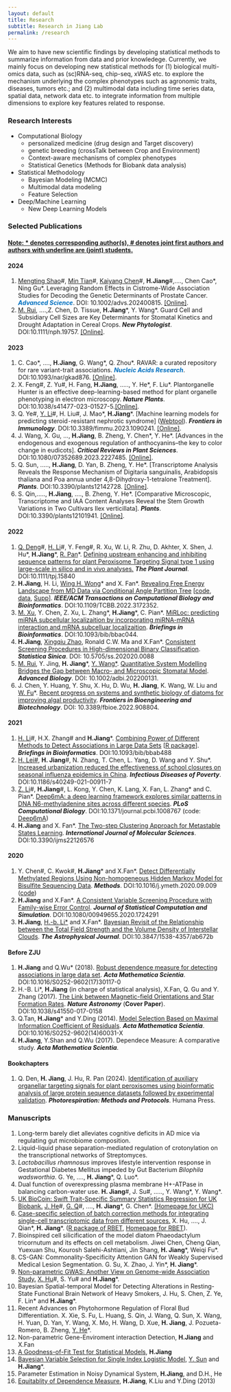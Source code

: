 ```yaml
---
layout: default
title: Research
subtitle: Research in Jiang Lab
permalink: /research
---
```

We aim to have new scientific findings by developing statistical methods to summarize information from data and prior knowledege. Currently, we mainly focus on developing new statistical methods for (1) biological multi-omics data, such as (sc)RNA-seq, chip-seq, xWAS etc. to explore the mechanism underlying the complex phenotypes such as agronomic traits, diseases, tumors etc.; and (2) multimodal data including time series data, spatial data, network data etc. to integrate information from multiple dimensions to explore key features related to response.

### Research Interests 
- Computational Biology
    - personalized medicine (drug design and Target discovery)
    - genetic breeding (crossTalk between Crop and Environment)
    - Context-aware mechanisms of complex phenotypes
    - Statistical Genetics (Methods for Biobank data analysis)
- Statistical Methodology
    - Bayesian Modeling (MCMC)
    - Multimodal data modeling
    - Feature Selection
- Deep/Machine Learning
    - New Deep Learning Models

### Selected Publications 
#### [Note: \* denotes corresponding author(s), \# denotes joint first authors and authors with underline are (joint) students.](/resources)
#### 2024
1. <u>Mengting Shao</u>\#, <u>Min Tian</u>\#, <u>Kaiyang Chen</u>\#, **H.Jiang**\#,...., Chen Cao\*, Ning Gu\*. Leveraging Random Effects in Cistrome-Wide Association Studies for Decoding the Genetic Determinants of Prostate Cancer. <span style="color:#0070C0">***Advanced Science***</span>. DOI: 10.1002/advs.202400815. [[Online]](http://doi.org/10.1002/advs.202400815).
1. <u>M. Rui</u>, ....,Z. Chen, D. Tissue, **H.Jiang**\*, Y. Wang\*. Guard Cell and Subsidiary Cell Sizes are Key Determinants for Stomatal Kinetics and Drought Adaptation in Cereal Crops. ***New Phytologist***. DOI:10.1111/nph.19757. [[Online]](https://nph.onlinelibrary.wiley.com/doi/full/10.1111/nph.19757).

#### 2023
1. C. Cao\*, ...., **H.Jiang**, G. Wang\*, Q. Zhou\*. RAVAR: a curated repository for rare variant-trait associations. <span style="color:#0070C0">***Nucleic Acids Research***</span>. DOI:10.1093/nar/gkad876. [[Online]](https://academic.oup.com/nar/advance-article/doi/10.1093/nar/gkad876/7311081?login=true).
1. X. Feng\#, Z. Yu\#, H. Fang, **H.Jiang**, ....., Y. He\*,  F. Liu\*. Plantorganelle Hunter is an effective deep-learning-based method for plant organelle phenotyping in electron microscopy. ***Nature Plants***. DOI:10.1038/s41477-023-01527-5.[[Online]](https://www.nature.com/articles/s41477-023-01527-5).
1. Q. Ye\#, <u>Y. Li</u>\#,  H. Liu\#, J. Mao\*, **H.Jiang**\*. [Machine learning models for predicting steroid⁃resistant nephrotic syndrome] ([Webtool](https://datalinkx.shinyapps.io/srns/)). ***Frontiers in Immunology***. DOI:10.3389/fimmu.2023.1090241. [[Online]](https://www.frontiersin.org/articles/10.3389/fimmu.2023.1090241/full).
1. J. Wang, X. Gu, ..., **H.Jiang**, B. Zheng, Y. Chen\*, Y. He\*. [Advances in the endogenous and exogenous regulation of anthocyanins–the key to color change in eudicots]. ***Critical Reviews in Plant Sciences***. DOI:10.1080/07352689.2023.2227485. [[Online]](https://www.tandfonline.com/doi/full/10.1080/07352689.2023.2227485).
1. Q. Sun, ....., **H.Jiang**, D. Yan, B. Zheng, Y. He\*. [Transcriptome Analysis Reveals the Response Mechanism of Digitaria sanguinalis, Arabidopsis thaliana and Poa annua under 4,8-Dihydroxy-1-tetralone Treatment]. ***Plants***. DOI:10.3390/plants12142728. [[Online]](https://www.mdpi.com/2223-7747/12/14/2728/review_report).
1. S. Qin,....., **H.Jiang**, ...., B. Zheng, Y. He\*. [Comparative Microscopic, Transcriptome and IAA Content Analyses Reveal the Stem Growth Variations in Two Cultivars Ilex verticillata]. ***Plants***. DOI:10.3390/plants12101941. [[Online]](https://www.mdpi.com/2223-7747/12/10/1941).

#### 2022
1. <u>Q. Deng</u>\#, <u> H. Li</u>\#, Y. Feng\#, R. Xu, W. Li, R. Zhu, D. Akhter, X. Shen, J. Hu\*, **H.Jiang**\*, [R. Pan](https://person.zju.edu.cn/panr)\*. [Defining upstream enhancing and inhibiting sequence patterns for plant Peroxisome Targeting Signal type 1 using large-scale in silico and in vivo analyses.](https://onlinelibrary.wiley.com/doi/10.1111/tpj.15840) ***The Plant Journal***. DOI:10.1111/tpj.15840
1. **H.Jiang**, H. Li, [Wing H. Wong](https://biox.stanford.edu/people/wing-wong)\* and X. Fan\*. [Revealing Free Energy Landscape from MD Data via Conditional Angle Partition Tree](https://ieeexplore.ieee.org/abstract/document/9767706) [[code](/resources/capt.zip), [data](/resources/ala-traj.zip), [Supp](/resources/capt-supp.pdf)]. ***IEEE/ACM Transactions on Computational Biology and Bioinformatics***. DOI:10.1109/TCBB.2022.3172352.
1. <u>M. Xu</u>, Y. Chen, Z. Xu, L. Zhang\*, **H.Jiang**\*, C. Pian\*. [MiRLoc: predicting miRNA subcellular localizaition by incorporating miRNA-mRNA interaction and mRNA subcelluar localizaition](https://academic.oup.com/bib/advance-article-abstract/doi/10.1093/bib/bbac044/6532537). ***Briefings in Bioinformatics***. DOI:10.1093/bib/bbac044.
1. **H.Jiang**, [Xingqiu Zhao](https://www.polyu.edu.hk/ama/staff/zhaoxq/index.html), Ronald C.W. Ma and X.Fan\*. [Consistent Screening Procedures in High-dimensional Binary Classification](http://www3.stat.sinica.edu.tw/preprint/SS-2020-0088_Preprint.pdf). ***Statistica Sinica***. DOI: 10.5705/ss.202020.0088
1. <u>M. Rui</u>, Y. Jing, **H. Jiang**\*, [Y. Wang\*](https://person.zju.edu.cn/wangyz). [Quantitative System Modelling Bridges the Gap between Macro- and Microscopic Stomatal Model](https://onlinelibrary.wiley.com/doi/10.1002/adbi.202200131). ***Advanced Biology***. DOI: 10.1002/adbi.202200131.
1. J. Chen, Y. Huang, Y. Shu, X. Hu, D. Wu, **H. Jiang**, K. Wang, W. Liu and [W. Fu](https://person.zju.edu.cn/0019229)\*. [Recent progress on systems and synthetic biology of diatoms for improving algal productivity](https://www.frontiersin.org/journals/bioengineering-and-biotechnology/articles/10.3389/fbioe.2022.908804/full). ***Frontiers in Bioengineering and Biotechnology***. DOI: 10.3389/fbioe.2022.908804.

#### 2021
1. <u>H. Li</u>\#, H.X. Zhang\# and **H.Jiang**\*. [Combining Power of Different Methods to Detect Associations in Large Data Sets](https://academic.oup.com/bib/advance-article/doi/10.1093/bib/bbab488/6447432) [[R package](/resources/DM.zip)]. ***Briefings in Bioinformatics***. DOI:10.1093/bib/bbab488
1. [H. Lei\#](https://person.zju.edu.cn/0018217), **H. Jiang**\#, N. Zhang, T. Chen, L. Yang, D. Wang and Y. Shu\*. [Increased urbanization reduced the effectiveness of school closures on seasonal influenza epidemics in China](https://idpjournal.biomedcentral.com/articles/10.1186/s40249-021-00911-7). ***Infectious Diseases of Poverty***. DOI:10.1186/s40249-021-00911-7
1. <u>Z. Li</u>\#, **H.Jiang**\#, L. Kong, Y. Chen, K. Lang, X. Fan, L. Zhang\* and C. Pian\*. [Deep6mA: a deep learning framework explores similar patterns in DNA N6-methyladenine sites across different species]( https://doi.org/10.1371/journal.pcbi.1008767). ***PLoS Computational Biology***. DOI:10.1371/journal.pcbi.1008767 (code: [Deep6mA](http://www.pianlab.cn/deep6ma/))
1. **H.Jiang** and X. Fan\*. [The Two-step Clustering Approach for Metastable States Learning](https://www.mdpi.com/1422-0067/22/12/6576). ***International Journal of Molecular Sciences***. DOI:10.3390/ijms22126576

#### 2020
1. Y. Chen\#, C. Kwok\#, **H.Jiang**\* and X.Fan\*. [Detect Differentially Methylated Regions Using Non-homogeneous Hidden Markov Model for Bisulfite Sequencing Data](https://doi.org/10.1016/j.ymeth.2020.09.009). ***Methods***. DOI:10.1016/j.ymeth.2020.09.009 ([code](/resources/BSDMR.zip))
1. **H.Jiang** and X.Fan\*. [A Consistent Variable Screening Procedure with Family-wise Error Control](https://doi.org/10.1080/00949655.2020.1724291). ***Journal of Statistical Computation and Simulation***. DOI:10.1080/00949655.2020.1724291
1. **H.Jiang**, [H.-b. Li\*](http://www.phy.cuhk.edu.hk/new/people/teaching/hbli.html) and X.Fan\*. [Bayesian Revisit of the Relationship between the Total Field Strength and the Volume Density of Interstellar Clouds](https://doi.org/10.3847/1538-4357/ab672b). ***The Astrophysical Journal***. DOI:10.3847/1538-4357/ab672b

#### Before ZJU
1. **H.Jiang** and Q.Wu\* (2018). [Robust dependence measure for detecting associations in large data set](https://doi.org/10.1016/S0252-9602(17)30117-0). ***Acta Mathematica Scientia***. DOI:10.1016/S0252-9602(17)30117-0
1. H.-B. Li\*, **H.Jiang** (in charge of statistical analysis), X.Fan, Q. Gu and Y. Zhang (2017). [The Link between Magnetic-field Orientations and Star Formation Rates](https://doi.org/10.1038/s41550-017-0158). ***Nature Astronomy*** (**Cover Paper**). DOI:10.1038/s41550-017-0158
1. Q.Tan, **H.Jiang**\* and Y.Ding (2014). [Model Selection Based on Maximal Information Coefficient of Residuals](https://doi.org/10.1016/S0252-9602(14)60031-X). ***Acta Mathematica Scientia***. DOI:10.1016/S0252-9602(14)60031-X
1. **H.Jiang**, Y.Shan and Q.Wu (2017). Dependece Measure: A comparative study. ***Acta Mathematica Scientia***.

#### Bookchapters
1. Q. Den, **H. Jiang**, J. Hu, R. Pan (2024). [Identification of auxiliary organellar targeting signals for plant peroxisomes using bioinformatic analysis of large protein sequence datasets followed by experimental validation](https://doi.org/10.1007/978-1-0716-3802-6). ***Photorespiration: Methods and Protocols***. Humana Press.

### Manuscripts 
1. Long-term barely diet alleviates cognitive deficits in AD mice via regulating gut microbiome composition.
1. Liquid-liquid phase separation-mediated regulation of crotonylation on the transcriptional networks of Streptomyces.
1. *Lactobacillus rhamnosus* improves lifestyle intervention response in Gestational Diabetes Mellitus impeded by Gut Bacterium *Bilophila wadsworthia*. G. Ye, ...., **H. Jiang**\*, Q. Luo\*.
1. Dual function of overexpressing plasma membrane H+-ATPase in balancing carbon-water use. **H. Jiang**\#, J. Su\#, ....., Y. Wang\*, Y. Wang\*.
1. [UK BioCoin: Swift Trait-Specific Summary Statistics Regression for UK Biobank.](https://biorxiv.org/cgi/content/short/2024.04.12.589273v1) <u>J. He</u>\#, <u>G. Q</u>\#, ...., **H. Jiang**\*, G. Chen\*. [(Homepage for UKC)](https://github.com/Ttttt47/UKBioCoin)
1.  [Case-specific selection of batch correction methods for integrating single-cell transcriptomic data from different sources.](https://biorxiv.org/cgi/content/short/2024.05.26.595911v1) X. Hu, ...., J. Qian\*, **H. Jiang**\*. ([R package of RBET](/resources/RBET_0.1.0.zip), [Homepage for RBET](https://github.com/zlyx26/RBET)).
1. Bioinspired cell silicification of the model diatom Phaeodactylum tricornutum and its effects on cell metabolism. Jiwei Chen, Cheng Qian, Yuexuan Shu, Kourosh Salehi-Ashtiani, Jin Shang, **H. Jiang**\*, Weiqi Fu\*.
1. CS-GAN: Commonality-Specificity Attention GAN for Weakly Supervised Medical Lesion Segmentation. G. Su, X. Zhao, J. Yin\*, **H. Jiang**\*.
1. [Non-parametric GWAS: Another View on Genome-wide Association Study.](https://www.biorxiv.org/content/10.1101/2022.11.11.516099v1) <u>X. Hu</u>\#, S. Yu\# and **H.Jiang**\*.
1. Bayesian Spatial-temporal Model for Detecting Alterations in Resting-State Functional Brain Network of Heavy Smokers, J. Hu, S. Chen, Z. Ye, F. Lin\* and **H.Jiang**\*.
1. Recent Advances on Phytohormone Regulation of Floral Bud Differentiation. X. Xie, S. Fu, L. Huang, S. Qin, J. Wang, Q. Sun, X. Wang, H. Yuan, D. Yan, Y. Wang, X. Mo, H. Wang, D. Xue, **H. Jiang**, J. Pozueta-Romero, B. Zheng, [Y. He](https://sky.zafu.edu.cn/info/1222/8304.htm)\*.
1. Non-parametric Gene-Enviroment interaction Detection, **H.Jiang** and X.Fan
1. [A Goodness-of-Fit Test for Statistical Models](https://arxiv.org/pdf/2006.08864.pdf), **H.Jiang**
1. [Bayesian Variable Selection for Single Index Logistic Model](https://arxiv.org/pdf/2012.06199.pdf), <u>Y. Sun</u> and **H.Jiang**\*.
1. Parameter Estimation in Noisy Dynamical System, **H.Jiang**, and  D.H., He
1. [Equitablity of Dependence Measure](https://arxiv.org/pdf/1501.02102.pdf), **H.Jiang**, K.Liu and Y.Ding (2013)
